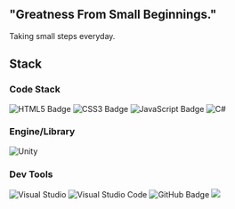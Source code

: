 ## "Greatness From Small Beginnings."

Taking small steps everyday.

## Stack

### Code Stack

![HTML5 Badge](https://img.shields.io/badge/HTML5-E34F26?logo=html5&logoColor=fff&style=for-the-badge) ![CSS3 Badge](https://img.shields.io/badge/CSS3-1572B6?logo=css3&logoColor=fff&style=for-the-badge) ![JavaScript Badge](https://img.shields.io/badge/JavaScript-F7DF1E?logo=javascript&logoColor=000&style=for-the-badge) ![C#](https://img.shields.io/badge/c%23-%23239120.svg?style=for-the-badge&logo=csharp&logoColor=white)
### Engine/Library

![Unity](https://img.shields.io/badge/unity-%23000000.svg?style=for-the-badge&logo=unity&logoColor=white)

### Dev Tools

![Visual Studio](https://img.shields.io/badge/Visual%20Studio-5C2D91.svg?style=for-the-badge&logo=visual-studio&logoColor=white) ![Visual Studio Code](https://img.shields.io/badge/Visual%20Studio%20Code-0078d7.svg?style=for-the-badge&logo=visual-studio-code&logoColor=white) ![GitHub Badge](https://img.shields.io/badge/GitHub-181717?logo=github&logoColor=fff&style=for-the-badge) <img src="https://img.shields.io/badge/git-F05032?style=for-the-badge&logo=git&logoColor=white">
